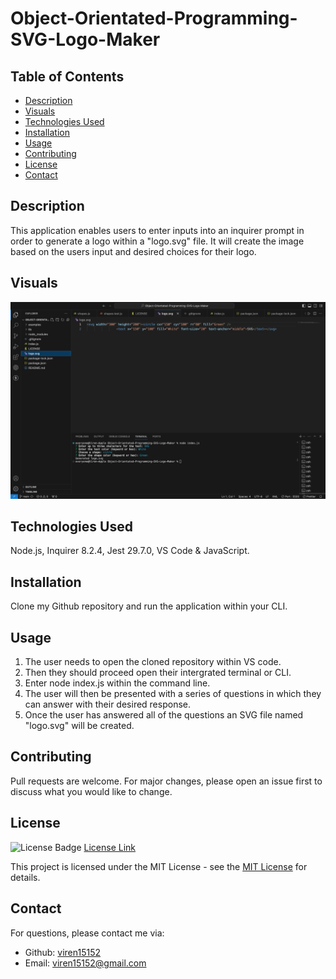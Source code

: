 # Object-Orientated-Programming-SVG-Logo-Maker

## Table of Contents

* [Description](#description)
* [Visuals](#visuals)
* [Technologies Used](#technologies-used)
* [Installation](#installation)
* [Usage](#usage)
* [Contributing](#contributing)
* [License](#license)
* [Contact](#contact)

## Description

This application enables users to enter inputs into an inquirer prompt in order to generate a logo within a "logo.svg" file. It will create the image based on the users input and desired choices for their logo. 

## Visuals
![Screenshot of application functioning within VS code](<Screenshot 2023-12-03 at 23.19.23.png>)


## Technologies Used

Node.js, Inquirer 8.2.4, Jest 29.7.0, VS Code & JavaScript.

## Installation

Clone my Github repository and run the application within your CLI.

## Usage

1. The user needs to open the cloned repository within VS code.
2. Then they should proceed open their intergrated terminal or CLI.
3. Enter node index.js within the command line.
4. The user will then be presented with a series of questions in which they can answer with their desired response.
5. Once the user has answered all of the questions an SVG file named "logo.svg" will be created. 

## Contributing

Pull requests are welcome. For major changes, please open an issue first
to discuss what you would like to change.


## License

![License Badge](https://img.shields.io/badge/License-MIT-yellow.svg)
[License Link](https://opensource.org/licenses/MIT)

This project is licensed under the MIT License - see the [MIT License](https://opensource.org/licenses/MIT) for details.

## Contact


  For questions, please contact me via:
  - Github: [viren15152](https://github.com/viren15152)
  - Email: viren15152@gmail.com